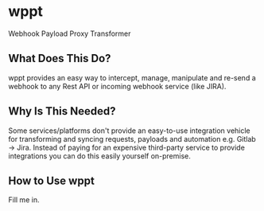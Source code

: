 # wppt
Webhook Payload Proxy Transformer

## What Does This Do?
wppt provides an easy way to intercept, manage, manipulate and re-send a webhook to any Rest API or incoming webhook service (like JIRA).

## Why Is This Needed?
Some services/platforms don't provide an easy-to-use integration vehicle for transforming and syncing requests, payloads and automation e.g. Gitlab -> Jira.  Instead of paying for an expensive third-party service to provide integrations you can do this easily yourself on-premise.

## How to Use wppt

Fill me in.
